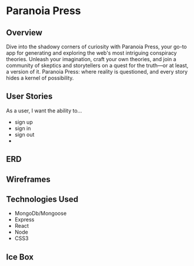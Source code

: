 # Paranoia Press

## Overview
Dive into the shadowy corners of curiosity with Paranoia Press, your go-to app for generating and exploring the web's most intriguing conspiracy theories. Unleash your imagination, craft your own theories, and join a community of skeptics and storytellers on a quest for the truth—or at least, a version of it. Paranoia Press: where reality is questioned, and every story hides a kernel of possibility.

## User Stories
As a user, I want the ability to...
  - sign up
  - sign in
  - sign out
  - 

## ERD

## Wireframes

## Technologies Used
- MongoDb/Mongoose
- Express
- React
- Node
- CSS3

## Ice Box
